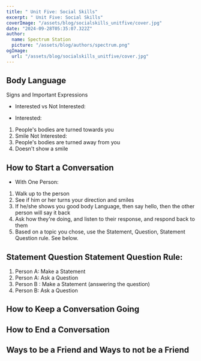 ```yaml
---
title: " Unit Five: Social Skills"
excerpt: " Unit Five: Social Skills"
coverImage: "/assets/blog/socialskills_unitfive/cover.jpg"
date: "2024-09-28T05:35:07.322Z"
author:
  name: Spectrum Station
  picture: "/assets/blog/authors/spectrum.png"
ogImage:
  url: "/assets/blog/socialskills_unitfive/cover.jpg"
---
```

## Body Language
Signs and Important Expressions
- Interested vs Not Interested:
 
 - Interested:
 1. People's bodies are turned towards you
 2. Smile
 Not Interested: 
 1. People's bodies are turned away from you
 2. Doesn't show a smile

## How to Start a Conversation
- With One Person:
1. Walk up to the person 
2. See if him or her turns your direction and smiles
3. If he/she shows you good body Language, then say hello, then the other person will say it back 
4. Ask how they're doing, and listen to their response, and respond back to them
5. Based on a topic you chose, use the Statement, Question, Statement Question rule. See below.

## Statement Question Statement Question Rule:
1. Person A: Make a  Statement
2. Person A: Ask a Question
3. Person B : Make a Statement (answering the question)
4. Person B: Ask a Question


## How to Keep a Conversation Going


## How to End a Conversation


## Ways to be a Friend and Ways to not be a Friend